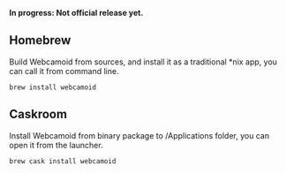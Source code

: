 **In progress: Not official release yet.**

## Homebrew ##

Build Webcamoid from sources, and install it as a traditional *nix app, you can call it from command line.

    brew install webcamoid

## Caskroom ##

Install Webcamoid from binary package to /Applications folder, you can open it from the launcher.

    brew cask install webcamoid

